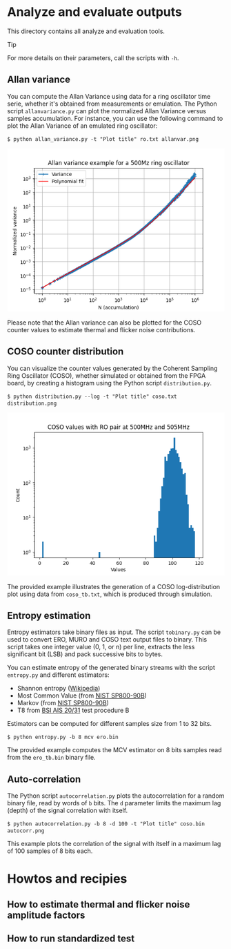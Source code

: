 # Analyze and evaluate outputs

This directory contains all analyze and evaluation tools.

> [!TIP]
> For more details on their parameters, call the scripts with `-h`.

## Allan variance

You can compute the Allan Variance using data for a ring oscillator time serie, whether it's obtained from measurements or emulation. The Python script `allanvariance.py` can plot the normalized Allan Variance versus samples accumulation. For instance, you can use the following command to plot the Allan Variance of an emulated ring oscillator:

```
$ python allan_variance.py -t "Plot title" ro.txt allanvar.png
```

![Allan variance example for a 500Mz ring oscillator](../images/allanvariance.png)

Please note that the Allan variance can also be plotted for the COSO counter values to estimate thermal and flicker noise contributions.

## COSO counter distribution

You can visualize the counter values generated by the Coherent Sampling Ring Oscillator (COSO), whether simulated or obtained from the FPGA board, by creating a histogram using the Python script `distribution.py`.

```
$ python distribution.py --log -t "Plot title" coso.txt distribution.png
```

![COSO values with RO pair at 500MHz and 505MHz](../images/cosodistribution.png)

The provided example illustrates the generation of a COSO log-distribution plot using data from `coso_tb.txt`, which is produced through simulation.

## Entropy estimation

Entropy estimators take binary files as input. The script `tobinary.py` can be used to convert ERO, MURO and COSO text output files to binary. This script takes one integer value (0, 1, or n) per line, extracts the less significant bit (LSB) and pack successive bits to bytes.

You can estimate entropy of the generated binary streams with the script `entropy.py` and different estimators:
* Shannon entropy ([Wikipedia](https://en.wikipedia.org/wiki/Entropy_(information_theory)))
* Most Common Value (from [NIST SP800-90B](https://csrc.nist.gov/pubs/sp/800/90/b/final))
* Markov (from [NIST SP800-90B](https://csrc.nist.gov/pubs/sp/800/90/b/final))
* T8 from [BSI AIS 20/31](https://www.bsi.bund.de/dok/randomnumbergenerators) test procedure B

Estimators can be computed for different samples size from 1 to 32 bits.

```
$ python entropy.py -b 8 mcv ero.bin
```

The provided example computes the MCV estimator on 8 bits samples read from the `ero_tb.bin` binary file.

## Auto-correlation

The Python script `autocorrelation.py` plots the autocorrelation for a random binary file, read by words of `b` bits. The `d` parameter limits the maximum lag (depth) of the signal correlation with itself.

```
$ python autocorrelation.py -b 8 -d 100 -t "Plot title" coso.bin autocorr.png
```

This example plots the correlation of the signal with itself in a maximum lag of 100 samples of 8 bits each.

# Howtos and recipies

## How to estimate thermal and flicker noise amplitude factors

## How to run standardized test
